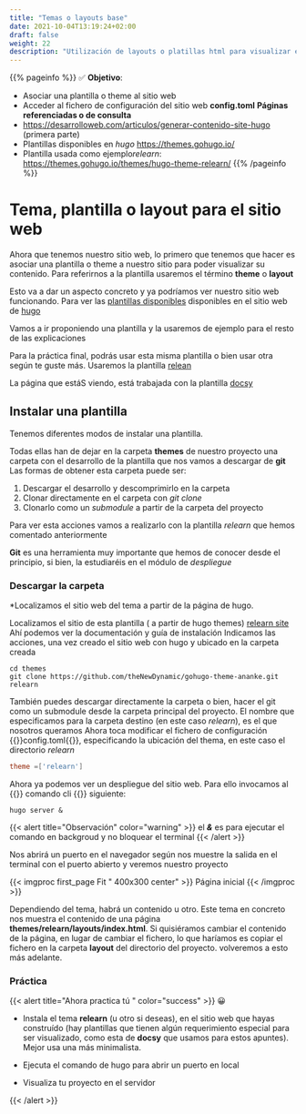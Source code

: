```yaml
---
title: "Temas o layouts base"
date: 2021-10-04T13:19:24+02:00
draft: false
weight: 22
description: "Utilización de layouts o platillas html para visualizar el contenido"
---
```

{{% pageinfo %}}
:white_check_mark:
**Objetivo**:
* Asociar una plantilla o theme al sitio web
* Acceder al fichero de configuración del sitio web **config.toml**
**Páginas referenciadas o de consulta**
* https://desarrolloweb.com/articulos/generar-contenido-site-hugo (primera parte)
* Plantillas disponibles en *hugo*  https://themes.gohugo.io/
* Plantilla usada como ejemplo*relearn*:  https://themes.gohugo.io/themes/hugo-theme-relearn/
{{% /pageinfo %}}

# Tema, plantilla o layout para el sitio web

Ahora que tenemos nuestro sitio web, lo primero que tenemos que hacer es asociar una plantilla o theme a nuestro sitio para poder visualizar su contenido.
Para referirnos a la plantilla usaremos el término  **theme** o **layout**

Esto va a dar un aspecto concreto y ya podríamos ver nuestro sitio web funcionando. Para ver las [plantillas disponibles](https://themes.gohugo.io/)   disponibles en el sitio web de [hugo](https://gohugo.io/)

Vamos a ir proponiendo una plantilla y la usaremos de ejemplo para el resto de las explicaciones

Para la práctica final, podrás usar esta misma plantilla o bien usar otra según te guste más.
Usaremos la plantilla [relean](https://themes.gohugo.io/themes/hugo-theme-relearn)

La página que estáS viendo, está trabajada con la plantilla [docsy](https://www.docsy.dev/docs/)

## Instalar una plantilla
Tenemos diferentes modos de instalar una plantilla.

Todas ellas han de dejar en la carpeta **themes** de nuestro proyecto una carpeta con el desarrollo de  la plantilla que nos vamos a descargar de **git**  
Las formas de obtener esta carpeta puede ser:
1. Descargar el desarrollo y descomprimirlo en la carpeta
2. Clonar directamente en el carpeta con *git clone*
3. Clonarlo como un *submodule* a partir de la carpeta del proyecto

Para ver esta acciones vamos a realizarlo con la plantilla *relearn* que hemos comentado anteriormente

**Git** es una herramienta muy importante que hemos de conocer desde el principio, si bien, la estudiaréis en el módulo de *despliegue* 

### Descargar la carpeta
*Localizamos el sitio web del tema a partir de la página de hugo.

 Localizamos el sitio de esta plantilla ( a partir de hugo themes)
 [relearn site](https://relearn.netlify.app/)
 Ahí podemos ver la documentación y guía de instalación
Indicamos las acciones, una vez creado el sitio web con hugo y ubicado en la carpeta creada
```shell
cd themes
git clone https://github.com/theNewDynamic/gohugo-theme-ananke.git relearn
```
También puedes descargar directamente la carpeta o bien, hacer el git como un submodule desde la carpeta principal del proyecto.
El nombre que especificamos para la carpeta  destino (en este caso *relearn*), es el que nosotros queramos
Ahora toca modificar el fichero de configuración {{<color>}}config.toml{{</color>}}, especificando la ubicación del thema, en este caso el directorio *relearn*
```toml
theme =['relearn']
```

Ahora ya podemos ver un despliegue del sitio web. Para ello invocamos al {{<color>}} comando cli {{</color>}} siguiente:

```shell
hugo server &
```

{{< alert title="Observación" color="warning" >}}
el ***&*** es para ejecutar el comando en backgroud y no bloquear el terminal
{{< /alert >}}


Nos abrirá un puerto en el navegador según nos muestre la salida en el terminal con el puerto abierto y veremos nuestro proyecto


{{< imgproc first_page Fit " 400x300 center" >}}
Página inicial
{{< /imgproc >}}

Dependiendo del tema, habrá un contenido u otro. Este tema en concreto nos muestra el contenido de una página **themes/relearn/layouts/index.html**. 
Si quisiéramos cambiar el contenido de la página, en lugar de cambiar el fichero, lo que haríamos es copiar el fichero en la carpeta **layout** del directorio del proyecto. volveremos a esto más adelante.
### Práctica
{{< alert title="Ahora practica tú " color="success" >}}
:grinning:
* Instala el tema **relearn** (u otro si deseas), en el sitio web que hayas construído (hay plantillas que tienen algún requerimiento especial para ser visualizado, como esta de **docsy** que usamos para estos apuntes). Mejor usa una más minimalista.

* Ejecuta el comando de hugo para abrir un puerto en local

* Visualiza tu proyecto en el servidor

{{< /alert >}}
